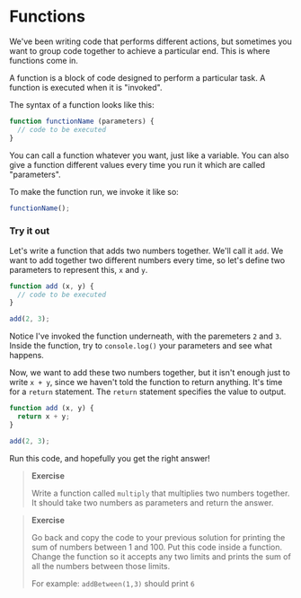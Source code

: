 # Functions

We've been writing code that performs different actions, but sometimes you want to group code together to achieve a particular end. This is where functions come in.

A function is a block of code designed to perform a particular task. A function is executed when it is "invoked".

The syntax of a function looks like this:

```js
function functionName (parameters) {
  // code to be executed
}
```

You can call a function whatever you want, just like a variable. You can also give a function different values every time you run it which are called "parameters".

To make the function run, we invoke it like so:

```js
functionName();
```

### Try it out

Let's write a function that adds two numbers together. We'll call it `add`. We want to add together two different numbers every time, so let's define two parameters to represent this, `x` and `y`.

```js
function add (x, y) {
  // code to be executed
}

add(2, 3);
```

Notice I've invoked the function underneath, with the paremeters `2` and `3`. Inside the function, try to `console.log()` your parameters and see what happens.

Now, we want to add these two numbers together, but it isn't enough just to write `x + y`, since we haven't told the function to return anything. It's time for a `return` statement. The `return` statement specifies the value to output.

```js
function add (x, y) {
  return x + y;
}

add(2, 3);
```

Run this code, and hopefully you get the right answer!

> **Exercise**
>
> Write a function called `multiply` that multiplies two numbers together. It should take two numbers as parameters and return the answer.

> **Exercise**
>
> Go back and copy the code to your previous solution for printing the sum of numbers between 1 and 100. Put this code inside a function.
> Change the function so it accepts any two limits and prints the sum of all the numbers between those limits.
>
> For example: `addBetween(1,3)` should print `6`
